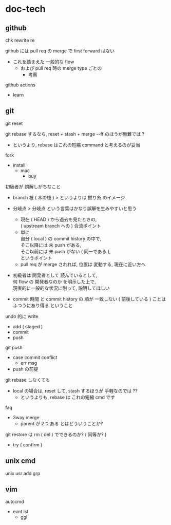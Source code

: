 
# doc-tech


## github

chk rewrite re

github には pull req の merge で first forward はない
- これを踏まえた 一般的な flow
  - および pull req 時の merge type ごとの
    - 考察

github actions
- learn


## git

git reset


git rebase するなら, reset + stash + merge --ff のほうが無難では ?
- というより, rebase はこれの短縮 command と考えるのが妥当


fork
- install
  - mac
    - buy


初級者が 誤解しがちなこと
- branch 枝 ( 木の枝 ) > というよりは 撚り糸 のイメージ
- 分岐点 > 分岐点 という言葉はかなり誤解を生みやすいと思う  
  - 現在 ( HEAD ) から過去を見たときの,  
    ( upstream branch への ) 合流ポイント
  - 単に  
    自分 ( local ) の commit history の中で,  
    そこ以降には 未 push がある,  
    そこ以前には 未 push がない ( 同一である ),  
    というポイント
  - pull req が merge されれば, 位置は 変動する, 現在に近い方へ

- 初級者は 開発者として 読んでいるとして,  
  何 flow の 開発者なのか を明示した上で,  
  現実的に一般的な状況に則って, 説明してほしい

- commit 時間 と commit history の 順が 一致しない ( 前後している ) ことは  
  ふつうにあり得る ということ


undo 的に write
- add ( staged )
- commit
- push


git push
- case commit conflict
  - err msg
- push の前提


git rebase しなくても
- local の場合は, reset して, stash するほうが 手軽なのでは ??
  - というよりも, rebase は これの短縮 cmd です


faq
- 3way merge
  - parent が 2つ ある とはどういうことか?


git restore は rm ( del ) でできるのか? ( 同等か? )
- try ( confirm )


## unix cmd

unix usr add grp


## vim

autocmd
- evnt lst
  - ggl


